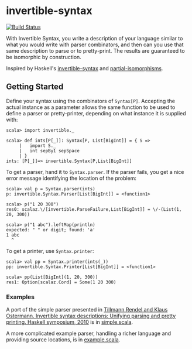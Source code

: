 # invertible-syntax

[![Build Status](https://travis-ci.org/mossprescott/invertible-syntax.svg)](https://travis-ci.org/mossprescott/invertible-syntax)

With Invertible Syntax, you write a description of your language similar to what you would write with parser combinators, and then can you use that same description to parse or to pretty-print. The results are guaranteed to be isomorphic by construction.

Inspired by Haskell's [invertible-syntax](http://hackage.haskell.org/package/invertible-syntax) and [partial-isomorphisms](http://hackage.haskell.org/package/partial-isomorphisms).

## Getting Started

Define your syntax using the combinators of `Syntax[P]`. Accepting the actual instance as a parameter allows the same function to be used to define a parser or pretty-printer, depending on what instance it is supplied with:

```
scala> import invertible._

scala> def ints[P[_]]: Syntax[P, List[BigInt]] = { S =>
     |   import S._
     |   int sepBy1 sepSpace
     | }
ints: [P[_]]=> invertible.Syntax[P,List[BigInt]]

```

To get a parser, hand it to `Syntax.parser`. If the parser fails, you get a nice error message identifying the location of the problem:

```
scala> val p = Syntax.parser(ints)
p: invertible.Syntax.Parser[List[BigInt]] = <function1>

scala> p("1 20 300")
res0: scalaz.\/[invertible.ParseFailure,List[BigInt]] = \/-(List(1, 20, 300))

scala> p("1 abc").leftMap(println)
expected: " " or digit; found: 'a'
1 abc
  ^
```

To get a printer, use `Syntax.printer`:

```
scala> val pp = Syntax.printer(ints(_))
pp: invertible.Syntax.Printer[List[BigInt]] = <function1>

scala> pp(List[BigInt](1, 20, 300))
res1: Option[scalaz.Cord] = Some(1 20 300)
```

### Examples

A port of the simple parser presented in [Tillmann Rendel and Klaus Ostermann. Invertible syntax descriptions: Unifying parsing and pretty printing. Haskell symposium, 2010](http://www.informatik.uni-marburg.de/~rendel/unparse/) is in [simple.scala](src/test/scala/invertible/simple.scala).

A more complicated example parser, handling a richer language and providing source locations, is in [example.scala](src/test/scala/invertible/example.scala).
